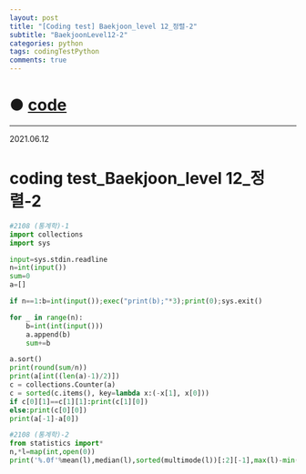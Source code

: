 ```yaml
---
layout: post
title: "[Coding test] Baekjoon_level 12_정렬-2"
subtitle: "BaekjoonLevel12-2"
categories: python
tags: codingTestPython
comments: true
---
```


# ● [code](https://github.com/JeongJaeyoung0/coding_test/blob/4921d5274180f8eb3376578971c6a6c979a2c954/210612_Baekjoon_coding%20test_level%2012_%EC%A0%95%EB%A0%AC-2.ipynb)

***

2021.06.12
# coding test_Baekjoon_level 12_정렬-2


```python
#2108 (통계학)-1
import collections
import sys

input=sys.stdin.readline
n=int(input())
sum=0
a=[]

if n==1:b=int(input());exec("print(b);"*3);print(0);sys.exit()

for _ in range(n):
    b=int(int(input()))
    a.append(b)
    sum+=b

a.sort()
print(round(sum/n))
print(a[int((len(a)-1)/2)])
c = collections.Counter(a)
c = sorted(c.items(), key=lambda x:(-x[1], x[0]))
if c[0][1]==c[1][1]:print(c[1][0])
else:print(c[0][0])
print(a[-1]-a[0])
```


```python
#2108 (통계학)-2
from statistics import*
n,*l=map(int,open(0))
print('%.0f'%mean(l),median(l),sorted(multimode(l))[:2][-1],max(l)-min(l))
```